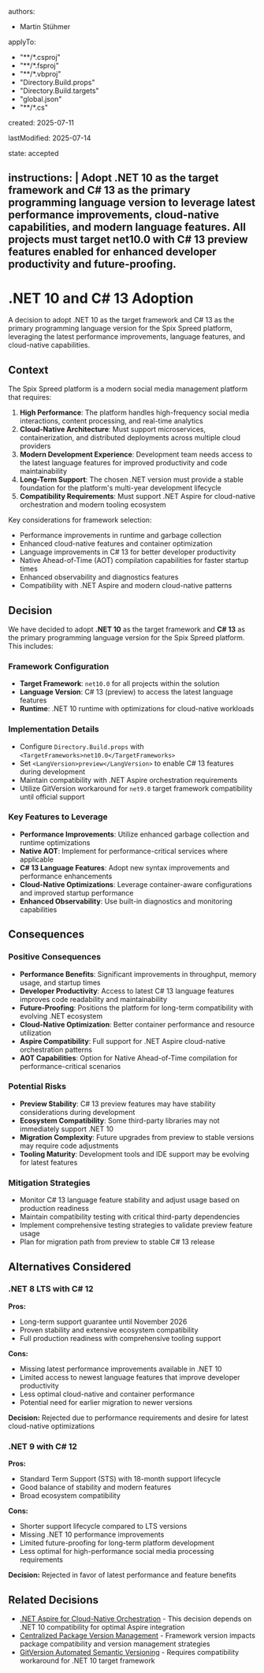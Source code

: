 <!-- List of authors who contributed to this decision. Include full names and roles if applicable. -->
authors:
- Martin Stühmer

<!--
The patterns this decision applies to. Each entry is a glob pattern that matches files affected by this decision.
-->
applyTo:
- "**/*.csproj"
- "**/*.fsproj"
- "**/*.vbproj"
- "Directory.Build.props"
- "Directory.Build.targets"
- "global.json"
- "**/*.cs"

<!-- The date this ADR was initially created in YYYY-MM-DD format. -->
created: 2025-07-11

<!--
The most recent date this ADR was updated in YYYY-MM-DD format.
IMPORTANT: Update this field whenever the decision is modified.
-->
lastModified: 2025-07-14

<!--
The current state of this ADR. If superseded, include references to the superseding ADR.
Valid values: proposed, accepted, deprecated, superseded
-->
state: accepted

<!--
A compact AI LLM compatible definition of this decision.
This should be a precise, structured description that AI systems can easily parse and understand.
Include the core decision, key rationale, and primary impact in 1-2 concise sentences.
-->
instructions: |
  Adopt .NET 10 as the target framework and C# 13 as the primary programming language version to leverage latest performance improvements, cloud-native capabilities, and modern language features.
  All projects must target net10.0 with C# 13 preview features enabled for enhanced developer productivity and future-proofing.
---
# .NET 10 and C# 13 Adoption

A decision to adopt .NET 10 as the target framework and C# 13 as the primary programming language version for the Spix Spreed platform, leveraging the latest performance improvements, language features, and cloud-native capabilities.

## Context

The Spix Spreed platform is a modern social media management platform that requires:

1. **High Performance**: The platform handles high-frequency social media interactions, content processing, and real-time analytics
2. **Cloud-Native Architecture**: Must support microservices, containerization, and distributed deployments across multiple cloud providers
3. **Modern Development Experience**: Development team needs access to the latest language features for improved productivity and code maintainability
4. **Long-Term Support**: The chosen .NET version must provide a stable foundation for the platform's multi-year development lifecycle
5. **Compatibility Requirements**: Must support .NET Aspire for cloud-native orchestration and modern tooling ecosystem

Key considerations for framework selection:
- Performance improvements in runtime and garbage collection
- Enhanced cloud-native features and container optimization
- Language improvements in C# 13 for better developer productivity
- Native Ahead-of-Time (AOT) compilation capabilities for faster startup times
- Enhanced observability and diagnostics features
- Compatibility with .NET Aspire and modern cloud-native patterns

## Decision

We have decided to adopt **.NET 10** as the target framework and **C# 13** as the primary programming language version for the Spix Spreed platform. This includes:

### Framework Configuration
- **Target Framework**: `net10.0` for all projects within the solution
- **Language Version**: C# 13 (preview) to access the latest language features
- **Runtime**: .NET 10 runtime with optimizations for cloud-native workloads

### Implementation Details
- Configure `Directory.Build.props` with `<TargetFrameworks>net10.0</TargetFrameworks>`
- Set `<LangVersion>preview</LangVersion>` to enable C# 13 features during development
- Maintain compatibility with .NET Aspire orchestration requirements
- Utilize GitVersion workaround for `net9.0` target framework compatibility until official support

### Key Features to Leverage
- **Performance Improvements**: Utilize enhanced garbage collection and runtime optimizations
- **Native AOT**: Implement for performance-critical services where applicable
- **C# 13 Language Features**: Adopt new syntax improvements and performance enhancements
- **Cloud-Native Optimizations**: Leverage container-aware configurations and improved startup performance
- **Enhanced Observability**: Use built-in diagnostics and monitoring capabilities

## Consequences

### Positive Consequences
- **Performance Benefits**: Significant improvements in throughput, memory usage, and startup times
- **Developer Productivity**: Access to latest C# 13 language features improves code readability and maintainability
- **Future-Proofing**: Positions the platform for long-term compatibility with evolving .NET ecosystem
- **Cloud-Native Optimization**: Better container performance and resource utilization
- **Aspire Compatibility**: Full support for .NET Aspire cloud-native orchestration patterns
- **AOT Capabilities**: Option for Native Ahead-of-Time compilation for performance-critical scenarios

### Potential Risks
- **Preview Stability**: C# 13 preview features may have stability considerations during development
- **Ecosystem Compatibility**: Some third-party libraries may not immediately support .NET 10
- **Migration Complexity**: Future upgrades from preview to stable versions may require code adjustments
- **Tooling Maturity**: Development tools and IDE support may be evolving for latest features

### Mitigation Strategies
- Monitor C# 13 language feature stability and adjust usage based on production readiness
- Maintain compatibility testing with critical third-party dependencies
- Implement comprehensive testing strategies to validate preview feature usage
- Plan for migration path from preview to stable C# 13 release

## Alternatives Considered

### .NET 8 LTS with C# 12
**Pros:**
- Long-term support guarantee until November 2026
- Proven stability and extensive ecosystem compatibility
- Full production readiness with comprehensive tooling support

**Cons:**
- Missing latest performance improvements available in .NET 10
- Limited access to newest language features that improve developer productivity
- Less optimal cloud-native and container performance
- Potential need for earlier migration to newer versions

**Decision:** Rejected due to performance requirements and desire for latest cloud-native optimizations

### .NET 9 with C# 12
**Pros:**
- Standard Term Support (STS) with 18-month support lifecycle
- Good balance of stability and modern features
- Broad ecosystem compatibility

**Cons:**
- Shorter support lifecycle compared to LTS versions
- Missing .NET 10 performance improvements
- Limited future-proofing for long-term platform development
- Less optimal for high-performance social media processing requirements

**Decision:** Rejected in favor of latest performance and feature benefits

## Related Decisions

- [.NET Aspire for Cloud-Native Orchestration](./2025-07-11-dotnet-aspire-cloud-native-orchestration.md) - This decision depends on .NET 10 compatibility for optimal Aspire integration
- [Centralized Package Version Management](./2025-07-10-centralized-package-version-management.md) - Framework version impacts package compatibility and version management strategies
- [GitVersion Automated Semantic Versioning](./2025-07-10-gitversion-automated-semantic-versioning.md) - Requires compatibility workaround for .NET 10 target framework
